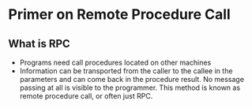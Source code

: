 # Primer on Remote Procedure Call
## What is RPC
- Programs need call procedures located on other machines
- Information can be transported from the caller to the callee in the parameters and can come back in the procedure result. No message passing at all is visible to the programmer. This method is known as remote procedure call, or often just RPC.
